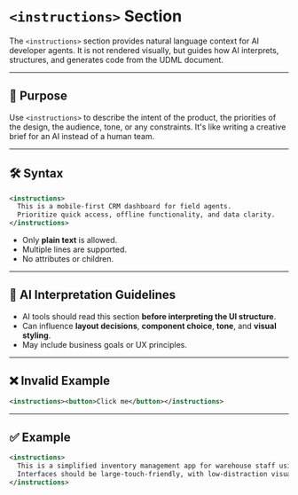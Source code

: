 # `<instructions>` Section

The `<instructions>` section provides natural language context for AI developer agents. It is not rendered visually, but guides how AI interprets, structures, and generates code from the UDML document.

---

## 🧠 Purpose

Use `<instructions>` to describe the intent of the product, the priorities of the design, the audience, tone, or any constraints. It's like writing a creative brief for an AI instead of a human team.

---

## 🛠 Syntax

```xml
<instructions>
  This is a mobile-first CRM dashboard for field agents.
  Prioritize quick access, offline functionality, and data clarity.
</instructions>
```

- Only **plain text** is allowed.
- Multiple lines are supported.
- No attributes or children.

---

## 🧩 AI Interpretation Guidelines

- AI tools should read this section **before interpreting the UI structure**.
- Can influence **layout decisions**, **component choice**, **tone**, and **visual styling**.
- May include business goals or UX principles.

---

## ❌ Invalid Example

```xml
<instructions><button>Click me</button></instructions>
```

---

## ✅ Example

```xml
<instructions>
  This is a simplified inventory management app for warehouse staff using tablets.
  Interfaces should be large-touch-friendly, with low-distraction visuals and minimal steps to complete a task.
</instructions>
```